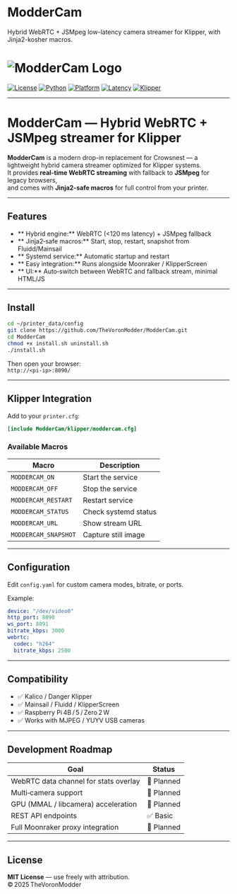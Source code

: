 # ModderCam
Hybrid WebRTC + JSMpeg low-latency camera streamer for Klipper, with Jinja2-kosher macros.
# ![ModderCam Logo](https://img.shields.io/badge/MODDERCAM-KLIPPER%20CAM%20STREAMER-00ff9c?style=for-the-badge&logo=raspberrypi)
[![License](https://img.shields.io/badge/license-MIT-blue.svg?style=flat-square)](LICENSE)
[![Python](https://img.shields.io/badge/python-3.9%2B-brightgreen.svg?style=flat-square&logo=python)](https://www.python.org)
[![Platform](https://img.shields.io/badge/platform-Raspberry%20Pi-red?style=flat-square&logo=raspberrypi)]()
[![Latency](https://img.shields.io/badge/latency-100ms-lightgrey.svg?style=flat-square)]()
[![Klipper](https://img.shields.io/badge/compatible-Kalico%20%7C%20Danger%20Klipper-orange.svg?style=flat-square)]()

---

# ModderCam — Hybrid WebRTC + JSMpeg streamer for Klipper

**ModderCam** is a modern drop-in replacement for Crowsnest — a lightweight hybrid camera streamer optimized for Klipper systems.  
It provides **real-time WebRTC streaming** with fallback to **JSMpeg** for legacy browsers,  
and comes with **Jinja2-safe macros** for full control from your printer.

---

## Features
- ** Hybrid engine:** WebRTC (<120 ms latency) + JSMpeg fallback  
- ** Jinja2‑safe macros:** Start, stop, restart, snapshot from Fluidd/Mainsail  
- ** Systemd service:** Automatic startup and restart  
- ** Easy integration:** Runs alongside Moonraker / KlipperScreen  
- ** UI:** Auto‑switch between WebRTC and fallback stream, minimal HTML/JS  

---

##  Install
```bash
cd ~/printer_data/config
git clone https://github.com/TheVoronModder/ModderCam.git
cd ModderCam
chmod +x install.sh uninstall.sh
./install.sh
```
Then open your browser:  
 `http://<pi-ip>:8090/`

---

##  Klipper Integration
Add to your `printer.cfg`:
```ini
[include ModderCam/klipper/moddercam.cfg]
```

### Available Macros
| Macro | Description |
|--------|--------------|
| `MODDERCAM_ON` | Start the service |
| `MODDERCAM_OFF` | Stop the service |
| `MODDERCAM_RESTART` | Restart service |
| `MODDERCAM_STATUS` | Check systemd status |
| `MODDERCAM_URL` | Show stream URL |
| `MODDERCAM_SNAPSHOT` | Capture still image |

---

##  Configuration
Edit `config.yaml` for custom camera modes, bitrate, or ports.

Example:
```yaml
device: "/dev/video0"
http_port: 8090
ws_port: 8091
bitrate_kbps: 3000
webrtc:
  codec: "h264"
  bitrate_kbps: 2500
```

---

##  Compatibility
- ✅ Kalico / Danger Klipper  
- ✅ Mainsail / Fluidd / KlipperScreen  
- ✅ Raspberry Pi 4B / 5 / Zero 2 W  
- ✅ Works with MJPEG / YUYV USB cameras  

---

##  Development Roadmap
| Goal | Status |
|------|--------|
| WebRTC data channel for stats overlay | 🧩 Planned |
| Multi‑camera support | 🧩 Planned |
| GPU (MMAL / libcamera) acceleration | 🧩 Planned |
| REST API endpoints | ✅ Basic |
| Full Moonraker proxy integration | 🧩 Planned |

---

##  License
**MIT License** — use freely with attribution.  
© 2025 TheVoronModder
